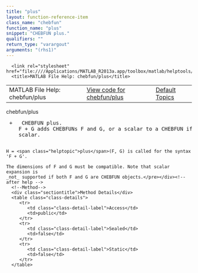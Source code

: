 ```yaml
---
title: "plus"
layout: function-reference-item
class_name: "chebfun"
function_name: "plus"
snippet: "CHEBFUN plus."
qualifiers: ""
return_type: "varargout"
arguments: "(rhs1)"
---
```


<html>
   <head>
      <meta http-equiv="Content-Type" content="text/html; charset=utf-8">
   
      <link rel="stylesheet" href="file:////Applications/MATLAB_R2013a.app/toolbox/matlab/helptools/private/helpwin.css">
      <title>MATLAB File Help: chebfun/plus</title>
   </head>
   <body>
      <!--Single-page help-->
      <table border="0" cellspacing="0" width="100%">
         <tr class="subheader">
            <td class="headertitle">MATLAB File Help: chebfun/plus</td>
            <td class="subheader-left"><a href="matlab:edit chebfun/plus">View code for chebfun/plus</a></td>
            <td class="subheader-right"><a href="matlab:helpwin">Default Topics</a></td>
         </tr>
      </table>
      <div class="title">chebfun/plus</div>
      <div class="helptext"><pre><!--helptext --> +   CHEBFUN plus.
    F + G adds CHEBFUNs F and G, or a scalar to a CHEBFUN if either F or G is a
    scalar.
 
    H = <span class="helptopic">plus</span>(F, G) is called for the syntax 'F + G'.
 
    The dimensions of F and G must be compatible. Note that scalar expansion is
    _not_ supported if both F and G are CHEBFUN objects.</pre></div><!--after help -->
      <!--Method-->
      <div class="sectiontitle">Method Details</div>
      <table class="class-details">
         <tr>
            <td class="class-detail-label">Access</td>
            <td>public</td>
         </tr>
         <tr>
            <td class="class-detail-label">Sealed</td>
            <td>false</td>
         </tr>
         <tr>
            <td class="class-detail-label">Static</td>
            <td>false</td>
         </tr>
      </table>
   </body>
</html>
